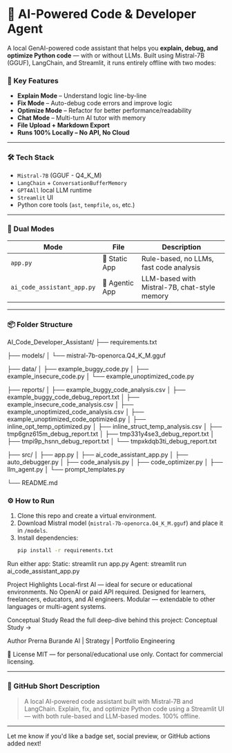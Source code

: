 
# 🧠 AI-Powered Code & Developer Agent

A local GenAI-powered code assistant that helps you **explain, debug, and optimize Python code** — with or without LLMs. Built using Mistral-7B (GGUF), LangChain, and Streamlit, it runs entirely offline with two modes:

### 🚀 Key Features

- **Explain Mode** – Understand logic line-by-line
- **Fix Mode** – Auto-debug code errors and improve logic
- **Optimize Mode** – Refactor for better performance/readability
- **Chat Mode** – Multi-turn AI tutor with memory
- **File Upload + Markdown Export**
- **Runs 100% Locally – No API, No Cloud**

---

### 🛠️ Tech Stack

- `Mistral-7B` (GGUF - Q4_K_M)
- `LangChain` + `ConversationBufferMemory`
- `GPT4All` local LLM runtime
- `Streamlit` UI
- Python core tools (`ast`, `tempfile`, `os`, etc.)

---

### 📂 Dual Modes

| Mode | File | Description |
|------|------|-------------|
| `app.py` | 🔧 Static App | Rule-based, no LLMs, fast code analysis |
| `ai_code_assistant_app.py` | 🧠 Agentic App | LLM-based with Mistral-7B, chat-style memory |

---

### 📦 Folder Structure
AI_Code_Developer_Assistant/
├── requirements.txt

├── models/
│   └── mistral-7b-openorca.Q4_K_M.gguf

├── data/
│   ├── example_buggy_code.py
│   ├── example_insecure_code.py
│   └── example_unoptimized_code.py

├── reports/
│   ├── example_buggy_code_analysis.csv
│   ├── example_buggy_code_debug_report.txt
│   ├── example_insecure_code_analysis.csv
│   ├── example_unoptimized_code_analysis.csv
│   ├── example_unoptimized_code_optimized.py
│   ├── inline_opt_temp_optimized.py
│   ├── inline_struct_temp_analysis.csv
│   ├── tmp6gnz615m_debug_report.txt
│   ├── tmp331y4se3_debug_report.txt
│   ├── tmpi9p_hsnn_debug_report.txt
│   └── tmpxkdqb3ti_debug_report.txt

├── src/
│   ├── app.py
│   ├── ai_code_assistant_app.py
│   ├── auto_debugger.py
│   ├── code_analysis.py
│   ├── code_optimizer.py
│   ├── llm_agent.py
│   └── prompt_templates.py

└── README.md



### ⚙️ How to Run

1. Clone this repo and create a virtual environment.
2. Download Mistral model (`mistral-7b-openorca.Q4_K_M.gguf`) and place it in `/models`.
3. Install dependencies:
   ```bash
   pip install -r requirements.txt


Run either app:
Static: streamlit run app.py
Agent: streamlit run ai_code_assistant_app.py



Project Highlights
Local-first AI — ideal for secure or educational environments.
No OpenAI or paid API required.
Designed for learners, freelancers, educators, and AI engineers.
Modular — extendable to other languages or multi-agent systems.


Conceptual Study
Read the full deep-dive behind this project: Conceptual Study →

 Author
Prerna Burande
AI | Strategy | Portfolio Engineering


📄 License
MIT — for personal/educational use only. Contact for commercial licensing.

---

### 📌 GitHub Short Description

> A local AI-powered code assistant built with Mistral-7B and LangChain. Explain, fix, and optimize Python code using a Streamlit UI — with both rule-based and LLM-based modes. 100% offline.

---

Let me know if you'd like a badge set, social preview, or GitHub actions added next!


